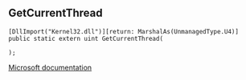 ## GetCurrentThread

```
[DllImport("Kernel32.dll")][return: MarshalAs(UnmanagedType.U4)]
public static extern uint GetCurrentThread(
   
);
```

[Microsoft documentation](https://docs.microsoft.com/en-us/windows/win32/api/processthreadsapi/nf-processthreadsapi-getcurrentthread)
